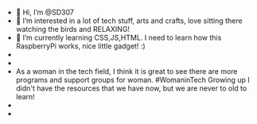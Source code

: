 - 👋 Hi, I’m @SD307
- 👀 I’m interested in a lot of tech stuff, arts and crafts, love sitting there watching the birds and RELAXING!
- 🌱 I’m currently learning CSS,JS,HTML.  I need to learn how this RaspberryPi works, nice little gadget! :)
- 
-
- As a woman in the tech field, I think it is great to see there are more programs and support groups for woman.   #WomaninTech    Growing up I didn't have the resources that we have now, but we are never to old to learn!
- 
- 

<!---
SD307/SD307 is a ✨ special ✨ repository because its `README.md` (this file) appears on your GitHub profile.
You can click the Preview link to take a look at your changes.
--->
